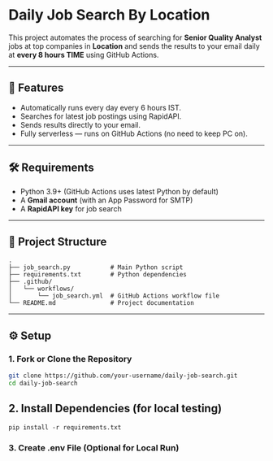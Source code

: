 # Daily Job Search By Location

This project automates the process of searching for **Senior Quality Analyst** jobs at top companies in **Location** and sends the results to your email daily at **every 8 hours TIME** using GitHub Actions.

---

## 📌 Features
- Automatically runs every day every 6 hours IST.
- Searches for latest job postings using RapidAPI.
- Sends results directly to your email.
- Fully serverless — runs on GitHub Actions (no need to keep PC on).

---

## 🛠️ Requirements
- Python 3.9+ (GitHub Actions uses latest Python by default)
- A **Gmail account** (with an App Password for SMTP)
- A **RapidAPI key** for job search

---

## 📂 Project Structure
```text
.
├── job_search.py           # Main Python script
├── requirements.txt        # Python dependencies
├── .github/
│   └── workflows/
│       └── job_search.yml  # GitHub Actions workflow file
└── README.md               # Project documentation

```
------------------------------------------------

## ⚙️ Setup

### 1. Fork or Clone the Repository
```bash
git clone https://github.com/your-username/daily-job-search.git
cd daily-job-search
```
## 2. Install Dependencies (for local testing)

``` pip install -r requirements.txt ```

### 3. Create .env File (Optional for Local Run)



